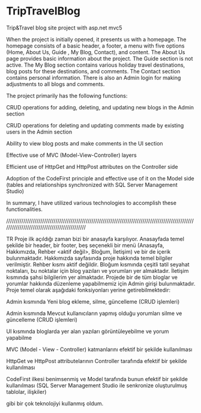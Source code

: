 # TripTravelBlog
 Trip&Travel blog site project with asp.net mvc5

When the project is initially opened, it presents us with a homepage. The homepage consists of a basic header, a footer, a menu with five options (Home, About Us, Guide <not active>, My Blog, Contact), and content. The About Us page provides basic information about the project. The Guide section is not active. The My Blog section contains various holiday travel destinations, blog posts for these destinations, and comments. The Contact section contains personal information. There is also an Admin login for making adjustments to all blogs and comments.

The project primarily has the following functions:

CRUD operations for adding, deleting, and updating new blogs in the Admin section

CRUD operations for deleting and updating comments made by existing users in the Admin section

Ability to view blog posts and make comments in the UI section

Effective use of MVC (Model-View-Controller) layers

Efficient use of HttpGet and HttpPost attributes on the Controller side

Adoption of the CodeFirst principle and effective use of it on the Model side (tables and relationships synchronized with SQL Server Management Studio)

In summary, I have utilized various technologies to accomplish these functionalities.

/////////////////////////////////////////////////////////////////////////////////////////////////////////////////////////////////////////////

TR
Proje ilk açıldığı zaman bizi bir anasayfa karşılıyor. Anasayfada temel şekilde bir header, bir footer, beş seçenekli bir menü (Anasayfa, Hakkımızda, Rehber <aktif değil>, Bloğum, İletişim) ve bir de içerik bulunmaktadır. Hakkımızda sayfasında proje hakkında temel bilgiler verilmiştir. Rehber kısmı aktif değildir. Bloğum kısmında çeşitli tatil seyahat noktaları, bu noktalar için blog yazıları ve yorumları yer almaktadır. İletişim kısmında şahsi bilgilerim yer almaktadır. Projede bir de tüm bloglar ve yorumlar hakkında düzenleme yapabilmemiz için Admin girişi bulunmaktadır. Proje temel olarak aşağıdaki fonksiyonları yerine getirebilmektedir:

Admin kısmında Yeni blog ekleme, silme, güncelleme (CRUD işlemleri)

Admin kısmında Mevcut kullanıcıların yapmış olduğu yorumları silme ve güncelleme (CRUD işlemleri)

UI kısmında bloglarda yer alan yazıları görüntüleyebilme ve yorum yapabilme

MVC (Model - View - Controller) katmanlarını efektif bir şekilde kullanılması

HttpGet ve HttpPost attributelarının Controller tarafında efektif bir şekilde kullanılması

CodeFirst ilkesi benimsenmiş ve Model tarafında bunun efektif bir şekilde kullanılması (SQL Server Management Studio ile senkronize oluşturulmuş tablolar, ilişkiler)

gibi bir çok teknolojiyi kullanmış oldum.
